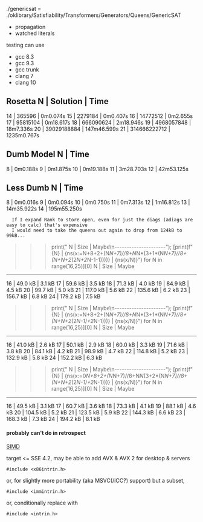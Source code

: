 ./genericsat = ./oklibrary/Satisfiability/Transformers/Generators/Queens/GenericSAT

- propagation
- watched literals


testing can use
- gcc 8.3
- gcc 9.3
- gcc trunk
- clang 7
- clang 10


Rosetta
 N | Solution     | Time
--------------------------------
14 | 365596       | 0m0.074s
15 | 2279184      | 0m0.407s
16 | 14772512     | 0m2.655s
17 | 95815104     | 0m18.617s
18 | 666090624    | 2m18.946s
19 | 4968057848   | 18m7.336s
20 | 39029188884  | 147m46.599s
21 | 314666222712 | 1235m0.767s


Dumb Model
 N | Time
------------
 8 | 0m0.188s
 9 | 0m1.875s
10 | 0m19.188s
11 | 3m28.703s
12 | 42m53.125s

Less Dumb
 N | Time
------------
 8 | 0m0.016s
 9 | 0m0.094s
10 | 0m0.750s
11 | 0m7.313s
12 | 1m16.812s
13 | 14m35.922s
14 | 195m55.250s


      If I expand Rank to store open, even for just the diags (adiags are easy to calc) that's expensive
      I would need to take the queens out again to drop from 124kB to 99kB...

>>> print(" N |  Size   | Maybe\n---------------------"); [print(f"{N} | {ns(x:=N+8+2+(N*N+7)//8+N*N*(3+1*(N*N+7)//8+(N+N+2*(2*N+2*N-1-1))))} | {ns(x/N)}") for N in range(16,25)][0]
 N |  Size   | Maybe
---------------------
16 | 49.0 kB | 3.1 kB
17 | 59.6 kB | 3.5 kB
18 | 71.3 kB | 4.0 kB
19 | 84.9 kB | 4.5 kB
20 | 99.7 kB | 5.0 kB
21 | 117.0 kB | 5.6 kB
22 | 135.6 kB | 6.2 kB
23 | 156.7 kB | 6.8 kB
24 | 179.2 kB | 7.5 kB
>>> print(" N |  Size   | Maybe\n---------------------"); [print(f"{N} | {ns(x:=N+8+2+(N*N+7)//8+N*N*(3+1*(N*N+7)//8+(N+N+2*(2*N-1)+2*N-1)))} | {ns(x/N)}") for N in range(16,25)][0]
 N |  Size   | Maybe
---------------------
16 | 41.0 kB | 2.6 kB
17 | 50.1 kB | 2.9 kB
18 | 60.0 kB | 3.3 kB
19 | 71.6 kB | 3.8 kB
20 | 84.1 kB | 4.2 kB
21 | 98.9 kB | 4.7 kB
22 | 114.8 kB | 5.2 kB
23 | 132.9 kB | 5.8 kB
24 | 152.2 kB | 6.3 kB
>>> print(" N |  Size   | Maybe\n---------------------"); [print(f"{N} | {ns(x:=0*N+8+2+(N*N+7)//8+N*N*(3+2*(N*N+7)//8+(N+N+2*(2*N-1)+2*N-1)))} | {ns(x/N)}") for N in range(16,25)][0]
 N |  Size   | Maybe
---------------------
16 | 49.5 kB | 3.1 kB
17 | 60.7 kB | 3.6 kB
18 | 73.3 kB | 4.1 kB
19 | 88.1 kB | 4.6 kB
20 | 104.5 kB | 5.2 kB
21 | 123.5 kB | 5.9 kB
22 | 144.3 kB | 6.6 kB
23 | 168.3 kB | 7.3 kB
24 | 194.2 kB | 8.1 kB




#### probably can't do in retrospect

[SIMD](https://software.intel.com/sites/landingpage/IntrinsicsGuide/)

target <= SSE 4.2, may be able to add AVX & AVX 2 for desktop & servers

    #include <x86intrin.h>

or, for slightly more portability (aka MSVC(/ICC?) support) but a subset,

    #include <immintrin.h>

or, conditionally replace with

    #include <intrin.h>
